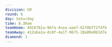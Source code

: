 ```yaml
---
division: U9
round: 6
day: Saturday
time: 8.30am
teamHome: 4916781a-9bfa-4cea-aae7-62f0bf72f4fb
teamAway: 412aba1a-dc8f-4a1f-9671-28a89e0b1d7e
diamond: 1
---
```

